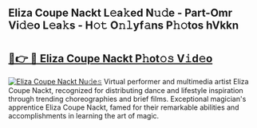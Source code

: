 ## Eliza Coupe Nackt L𝚎a𝚔ed N𝚞𝚍e - Part-Omr Vi𝚍𝚎o L𝚎a𝚔s - H𝚘𝚝 O𝚗𝚕yf𝚊ns P𝚑𝚘tos hVkkn

# <h2><a href="http://kfebhzk.oniu.top/?m=Eliza+Coupe+Nackt">🔗👉 🔴 Eliza Coupe Nackt P𝚑ot𝚘𝚜 V𝚒d𝚎o</a></h2>

[![Eliza Coupe Nackt Nu𝚍e𝚜](https://i.imgur.com/0qMVB7G.gif)](http://kfebhzk.oniu.top/?m=Eliza+Coupe+Nackt)
Virtual performer and multimedia artist Eliza Coupe Nackt, recognized for distributing dance and lifestyle inspiration through trending choreographies and brief films. Exceptional magician's apprentice Eliza Coupe Nackt, famed for their remarkable abilities and accomplishments in learning the art of magic.  
